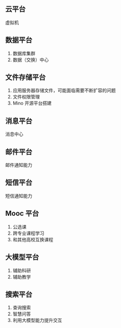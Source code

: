 ## 云平台

虚拟机

## 数据平台

1. 数据库集群
2. 数据（交换）中心

## 文件存储平台

1. 应用服务器存储文件，可能面临需要不断扩容的问题
2. 文件权限管理
3. Mino 开源平台搭建

## 消息平台

消息中心

## 邮件平台

邮件通知能力

## 短信平台

短信通知能力

## Mooc 平台

1. 公选课
2. 跨专业课程学习
3. 和其他高校互换课程

## 大模型平台

1. 辅助科研
2. 辅助教学

## 搜索平台

1. 查询搜索
2. 智慧问答
3. 利用大模型能力提升交互